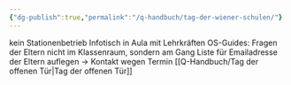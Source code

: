 ```yaml
---
{"dg-publish":true,"permalink":"/q-handbuch/tag-der-wiener-schulen/"}
---
```


kein Stationenbetrieb
Infotisch in Aula mit Lehrkräften
OS-Guides: Fragen der Eltern nicht im Klassenraum, sondern am Gang
Liste für Emailadresse der Eltern auflegen -> Kontakt wegen Termin [[Q-Handbuch/Tag der offenen Tür\|Tag der offenen Tür]] 